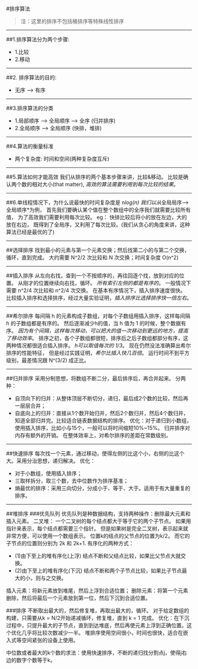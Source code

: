 #排序算法

> 注：这里的排序不包括桶排序等特殊线性排序

***
##1.排序算法分为两个步骤: 
- 1.比较
- 2.移动

***
##2. 排序算法的目的: 
- 无序 --> 有序

***
##3.排序算法的分类
- 1.局部顺序 --> 全局顺序 --> 全序 (归并排序)
- 2.全局顺序 --> 全局顺序 (快排，堆排)

***
##4.算法的衡量标准
- 两个复杂度: 时间和空间(两种复杂度互斥)

***
##5.算法如何才能高效
我们从排序的两个基本步骤来讲，比较&移动。
比较是确认两个数的相对大小(that matter),
*高效的算法需要利用到每次比较的结果*。

***
##6.单线程情况下，为什么说最快的时间复杂度是 n*log(n)
我们以从*全局局序-->全局顺序*为例，
首先我们要确认某个值在整个数组中的全序我们就需要比较所有值，
为了高效我们需要利用每次比较。
eg：
快排比较后将小的放在左边，大的放在右边，
既得到了全局序，又利用了每次比较。(我们从贪心的角度来讲，这种算法已经是最优的了)

***
##选择排序
找到最小的元素与第一个元素交换；然后找第二小的与第二个交换，循环，直到完成。
大约需要 N^2/2 次比较和 N 次交换；时间复杂度 O(n^2)

***
##插入排序
从左向右找，查到一个不按顺序的，再往回逐个找，放到对应的位置。
从刚才的位置继续向右找，循环。
*所有索引左侧的都是有序的*。
一般情况下需要 n^2/4 次比较和 n^2/4 次交换。
在基本有序情况下，插入排序速度很快。
比较插入排序和选择排序，经过大量实验证明，*插入排序比选择排序快一倍左右*。

***
##希尔排序
每间隔 h 的元素构成子数组，对每个子数组用插入排序，这样每间隔 h 的子数组都是有序的。
然后逐渐减少h的值，当 h 值为 1 的时候，整个数据有序。
*因为有个间隔，这样每次移动，可以把大的值一次移动到更远的地方，提高了移动效率*。
排序之初，各个子数组都很短，排序后之后子数组都部分有序，这两种情况都很适合插入排序。
*h可以取值每次的 1/3*。
现在仍然没法准确算出希尔排序的性能特征，
但是经过实践证明，*希尔比插入快几百倍*。
运行时间不到平方级别，最差情况跟 N^(3/2) 成正比。

***
##归并排序
采用分制思想，将数组不断二分，最后排序后，再合并起来。
分两种：
- 自顶向下的归并：从整体顶层不断切分，递归，最后成2个数的比较，然后再一层层合并；
- 自底向上的归并：直接从1个数开始归并，然后2个数归并，然后4个数归并，知道全部归并完。比较适合链表数据结构的排序。
优化：对于递归到小数组，使用插入排序，比如小与15个，一般可以将时间缩短10%~15%。
归并排序对内存有额外的开销。
在整体效率上，对希尔排序的差距在常数级别。

***
##快速排序
每次找一个元素，通过移动，使得左侧的比这个小，右侧的比这个大。采用分治思想，递归解决。
优化：
- 对于小数组，使用插入排序；
- 三取样拆分，取三个数，去中位数作为排序基准；
- 熵最优的排序：采用三向切分，分成小于、等于、大于。适用于有大量重复的排序。

***
##堆排序
###优先队列
优先队列是种数据结构，支持两种操作：删除最大元素和插入元素。
二叉堆：
一个二叉树的每个结点都大于等于它的两个子节点。
如果用指针来表示，每个结点都需要三个指针。
但是如果树是完全二叉树，表示起来就非常方便，可以使用一个数组表示。
位置k的结点的父节点的位置为k/2。
而它的子节点的位置则分别为 2k 和 2k+1.
有序化的两种方式：
- (1)由下至上的堆有序化(上浮)
结点不断和父结点比较，如果比父节点大就交换。
- (2)由下至上的堆有序化(下沉)
结点不断和两个子节点比较，如果比子节点最大的小，则与之交换。
 
插入元素：将新元素放到堆尾，然后上浮到合适位置；
删除元素：将第一个元素删除，然后将最后一个元素放到第一位，然后下沉到合适位置。

###排序
不断取出最大的，然后修复堆，再取出最大的，循环。
对于给定数组的构建，只需要从k = N/2开始递减循环，修复堆，直到 k = 1 完成。
优化：在下沉过程中，只提升最大的子节点，直到到达堆底，然后再使元素上浮到正确位置。这个优化几乎将比较次数减少一半。
堆排序使用空间很小，时间也很快，适合在嵌入式等空间紧张的设备上使用。
 
中位数或者最大的k个数的求法：使用快速排序，不断的递归找分割点j，使得j右边的数字个数等于k。
